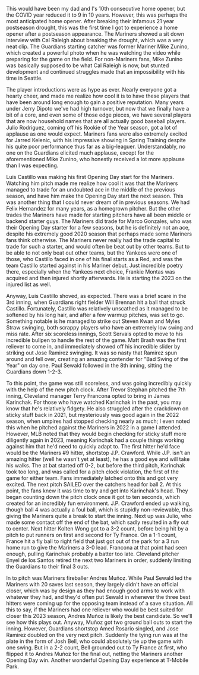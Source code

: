 This would have been my dad and I's 10th consecutive home opener, but
the COVID year reduced it to 9 in 10 years. However, this was perhaps
the most anticipated home opener. After breaking their infamous 21
year postseason drought, this was the first time I got to experience a
home opener after a postseason appearance. The Mariners showed a sit
down interview with Cal Raleigh about breaking the drought, which was
a very neat clip. The Guardians starting catcher was former Mariner
Mike Zunino, which created a powerful photo when he was watching the
video while preparing for the game on the field. For non-Mariners
fans, Mike Zunino was basically supposed to be what Cal Raleigh is
now, but stunted development and continued struggles made that an
impossibility with his time in Seattle.

The player introductions were as hype as ever. Nearly everyone got a
hearty cheer, and made me realize how cool it is to have these players
that have been around long enough to gain a positive reputation. Many
years under Jerry Dipoto we've had high turnover, but now that we
finally have a bit of a core, and even some of those edge pieces, we
have several players that are now household names that are all
actually good baseball players. Julio Rodriguez, coming off his Rookie
of the Year season, got a lot of applause as one would expect.
Mariners fans were also extremely excited for Jarred Kelenic, with his
impressive showing in Spring Training despite his quite poor
performance thus far as a big-leaguer. Understandably, no one on the
Guardians elicited much applause, except for the aforementioned Mike
Zunino, who honestly received a lot more applause than I was
expecting.

Luis Castillo was making his first Opening Day start for the Mariners.
Watching him pitch made me realize how cool it was that the Mariners
managed to trade for an undoubted ace in the middle of the previous
season, and have him make the Opening Day start the next season. This
was another thing that I could never dream of in previous seasons. We
had Felix Hernandez for many years, as a homegrown pitcher. But the
other trades the Mariners have made for starting pitchers have all
been middle or backend starter guys. The Mariners did trade for Marco
Gonzales, who was their Opening Day starter for a few seasons, but he
is definitely not an ace, despite his extremely good 2020 season that
perhaps made some Mariners fans think otherwise. The Mariners never
really had the trade capital to trade for such a starter, and would
often be beat out by other teams. But to be able to not only beat out
other teams, but the Yankees were one of those, who Castillo faced in
one of his final starts as a Red, and was the team Castillo started
against in his Mariner debut. Just incredible poetry there, especially
when the Yankees next choice, Frankie Montas was acquired and then
injured shortly afterwards. He is starting the 2023 on the injured
list as well.

Anyway, Luis Castillo shoved, as expected. There was a brief scare in
the 3rd inning, when Guardians right fielder Will Brennan hit a ball
that struck Castillo. Fortunately, Castillo was relatively unscathed
as it managed to be softened by his long hair, and after a few warmup
pitches, was set to go. Something notable is he managed to strike out
Steven Kwan and Myles Straw swinging, both scrappy players who have an
extremely low swing and miss rate. After six scoreless innings, Scott
Servais opted to move to his incredible bullpen to handle the rest of
the game. Matt Brash was the first reliever to come in, and
immediately showed off his incredible slider by striking out Jose
Ramirez swinging. It was so nasty that Ramirez spun around and fell
over, creating an amazing contender for "Bad Swing of the Year" on day
one. Paul Sewald followed in the 8th inning, sitting the Guardians
down 1-2-3.

To this point, the game was still scoreless, and was going incredibly
quickly with the help of the new pitch clock. After Trevor Stephan
pitched the 7th inning, Cleveland manager Terry Francona opted to
bring in James Karinchak. For those who have watched Karinchak in the
past, you may know that he's relatively fidgety. He also struggled
after the crackdown on sticky stuff back in 2021, but mysteriously was
good again in the 2022 season, when umpires had stopped checking
nearly as much; I even noted this when he pitched against the Mariners
in 2022 in a game I attended. However, MLB noted that they would begin
checking for sticky stuff more diligently again in 2023, meaning
Karinchak had a couple things working against him that he'd need to
quickly adapt to. The first hitter he'd face would be the Mariners #9
hitter, shortstop J.P. Crawford. While J.P. isn't an amazing hitter
(well he wasn't yet at least), he has a good eye and will take his
walks. The at bat started off 0-2, but before the third pitch,
Karinchak took too long, and was called for a pitch clock violation,
the first of the game for either team. Fans immediately latched onto
this and got very excited. The next pitch SAILED over the catchers
head for ball 2. At this point, the fans knew it was time to try and
get into Karinchak's head. They began counting down the pitch clock
once it got to ten seconds, which created for an incredibly fun
environment. J.P. Crawford ended up walking, though ball 4 was
actually a foul ball, which is stupidly non-reviewable, thus giving
the Mariners quite a break to start the inning. Next up was Julio, who
made some contact off the end of the bat, which sadly resulted in a
fly out to center. Next hitter Kolten Wong got to a 3-2 count, before
being hit by a pitch to put runners on first and second for Ty France.
On a 1-1 count, France hit a fly ball to right field that just got out
of the park for a 3 run home run to give the Mariners a 3-0 lead.
Francona at that point had seen enough, pulling Karinchak probably a
batter too late. Cleveland pitcher Enyel de los Santos retired the
next two Mariners in order, suddenly limiting the Guardians to their
final 3 outs.

In to pitch was Mariners fireballer Andres Muñoz. While Paul Sewald
led the Mariners with 20 saves last season, they largely didn't have
an official closer, which was by design as they had enough good arms
to work with whatever they had, and they'd often put Sewald in
whenever the three best hitters were coming up for the opposing team
instead of a save situation. All this to say, if the Mariners had one
reliever who would be best suited for closer this 2023 season, Andres
Muñoz is likely the best candidate. So we'll see how this plays out.
Anyway, Muñoz got two ground ball outs to start the inning. However,
Guardians shortstop Amed Rosario singled, and Jose Ramirez doubled on
the very next pitch. Suddenly the tying run was at the plate in the
form of Josh Bell, who could absolutely tie up the game with one
swing. But in a 2-2 count, Bell grounded out to Ty France at first,
who flipped it to Andres Muñoz for the final out, netting the Mariners
another Opening Day win. Another wonderful Opening Day experience at
T-Mobile Park.
